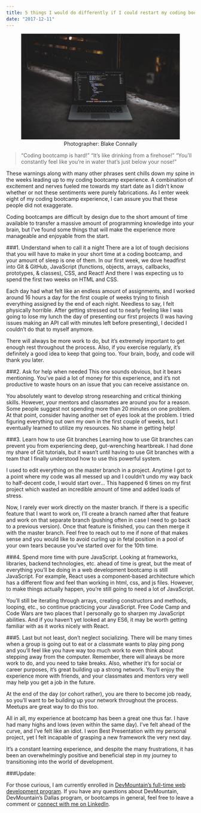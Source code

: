 ```yaml
---
title: 5 things I would do differently if I could restart my coding bootcamp experience
date: "2017-12-11"
---
```


<figure>
  <img src="./header-laptop.jpeg" alt="Laptop with code on table in dark room."/>
  <figcaption style="text-align: center">Photographer: Blake Connally</figcaption>
</figure>

> “Coding bootcamp is hard!”
> “It’s like drinking from a firehose!” 
> “You’ll constantly feel like you’re in water that’s just below your nose!”

These warnings along with many other phrases sent chills down my spine in the weeks leading up to my coding bootcamp experience. A combination of excitement and nerves fueled me towards my start date as I didn’t know whether or not these sentiments were purely fabrications. As I enter week eight of my coding bootcamp experience, I can assure you that these people did not exaggerate.

Coding bootcamps are difficult by design due to the short amount of time available to transfer a massive amount of programming knowledge into your brain, but I’ve found some things that will make the experience more manageable and enjoyable from the start.

###1. Understand when to call it a night
There are a lot of tough decisions that you will have to make in your short time at a coding bootcamp, and your amount of sleep is one of them. In our first week, we dove headfirst into Git & GitHub, JavaScript (functions, objects, arrays, callbacks, prototypes, & classes), CSS, and React! And there I was expecting us to spend the first two weeks on HTML and CSS.

Each day had what felt like an endless amount of assignments, and I worked around 16 hours a day for the first couple of weeks trying to finish everything assigned by the end of each night. Needless to say, I felt physically horrible. After getting stressed out to nearly feeling like I was going to lose my lunch the day of presenting our first projects (I was having issues making an API call with minutes left before presenting), I decided I couldn’t do that to myself anymore.

There will always be more work to do, but it’s extremely important to get enough rest throughout the process. Also, if you exercise regularly, it’s definitely a good idea to keep that going too. Your brain, body, and code will thank you later.

###2. Ask for help when needed
This one sounds obvious, but it bears mentioning. You’ve paid a lot of money for this experience, and it’s not productive to waste hours on an issue that you can receive assistance on.

You absolutely want to develop strong researching and critical thinking skills. However, your mentors and classmates are around you for a reason. Some people suggest not spending more than 20 minutes on one problem. At that point, consider having another set of eyes look at the problem. I tried figuring everything out own my own in the first couple of weeks, but I eventually learned to utilize my resources. No shame in getting help!

###3. Learn how to use Git branches
Learning how to use Git branches can prevent you from experiencing deep, gut-wrenching heartbreak. I had done my share of Git tutorials, but it wasn’t until having to use Git branches with a team that I finally understood how to use this powerful system.

I used to edit everything on the master branch in a project. Anytime I got to a point where my code was all messed up and I couldn’t undo my way back to half-decent code, I would start over... This happened 6 times on my first project which wasted an incredible amount of time and added loads of stress.

Now, I rarely ever work directly on the master branch. If there is a specific feature that I want to work on, I’ll create a branch named after that feature and work on that separate branch (pushing often in case I need to go back to a previous version). Once that feature is finished, you can then merge it with the master branch. Feel free to reach out to me if none of that makes sense and you would like to avoid curling up in fetal position in a pool of your own tears because you’ve started over for the 10th time.

###4. Spend more time with pure JavaScript. 
Looking at frameworks, libraries, backend technologies, etc. ahead of time is great, but the meat of everything you’ll be doing in a web development bootcamp is still JavaScript. For example, React uses a component-based architecture which has a different flow and feel than working in html, css, and js files. However, to make things actually happen, you’re still going to need a lot of JavaScript.

You’ll still be iterating through arrays, creating constructors and methods, looping, etc., so continue practicing your JavaScript. Free Code Camp and Code Wars are two places that I personally go to sharpen my JavaScript abilities. And if you haven’t yet looked at any ES6, it may be worth getting familiar with as it works nicely with React.

###5. Last but not least, don’t neglect socializing. 
There will be many times when a group is going out to eat or a classmate wants to play ping pong and you’ll feel like you have way too much work to even think about stepping away from the computer. Remember, there will always be more work to do, and you need to take breaks. Also, whether it’s for social or career purposes, it’s great building up a strong network. You’ll enjoy the experience more with friends, and your classmates and mentors very well may help you get a job in the future.

At the end of the day (or cohort rather), you are there to become job ready, so you’ll want to be building up your network throughout the process. Meetups are great way to do this too.

All in all, my experience at bootcamp has been a great one thus far. I have had many highs and lows (even within the same day). I’ve felt ahead of the curve, and I’ve felt like an idiot. I won Best Presentation with my personal project, yet I felt incapable of grasping a new framework the very next day.

It’s a constant learning experience, and despite the many frustrations, it has been an overwhelmingly positive and beneficial step in my journey to transitioning into the world of development.

###Update:

For those curious, I am currently enrolled in [DevMountain’s full-time web development program](https://devmountain.com/web-bootcamp-immersive). If you have any questions about DevMountain, DevMountain’s Dallas program, or bootcamps in general, feel free to leave a comment or [connect with me on LinkedIn](https://www.linkedin.com/in/josephmwarren/).


